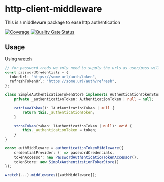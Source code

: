 # http-client-middleware

This is a middleware package to ease http authentication

[![Coverage](https://sonarcloud.io/api/project_badges/measure?project=flexbase-eng_http-client-middleware&metric=coverage)](https://sonarcloud.io/summary/new_code?id=flexbase-eng_http-client-middleware) [![Quality Gate Status](https://sonarcloud.io/api/project_badges/measure?project=flexbase-eng_http-client-middleware&metric=alert_status)](https://sonarcloud.io/summary/new_code?id=flexbase-eng_http-client-middleware)

## Usage

Using [wretch](https://github.com/elbywan/wretch)

```typescript
// for password creds we only need to supply the urls as user/pass will come from a login form
const passwordCredentials = {
  tokenUrl: "https://some.url/auth/token",
  refreshTokenUrl: "https://some.url/auth/refresh",
};

class SimpleAuthenticationTokenStore implements AuthenticationTokenStore {
    private _authenticationToken: AuthenticationToken | null = null;

    retrieveToken(): IAuthenticationToken | null {
        return this._authenticationToken;
    }

    storeToken(token: IAuthenticationToken | null): void {
        this._authenticationToken = token;
    }
}

const authMiddleware = authenticationTokenMiddleware({
    credentialProvider: () => passwordCredentials,
    tokenAccessor: new PasswordAuthenticationTokenAccessor(),
    tokenStore: new SimpleAuthenticationTokenStore()
});

wretch(...).middlewares([authMiddleware]);
```
